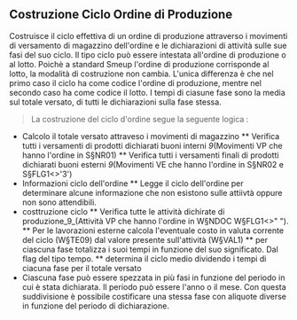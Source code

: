 ## Costruzione Ciclo Ordine di Produzione

Costruisce il ciclo effettiva di un ordine di produzione attraverso i movimenti di versamento di magazzino dell'ordine e le dichiarazioni di attività sulle sue fasi del suo ciclo.
Il tipo ciclo può essere intestata all'ordine di produzione o al lotto.
Poichè a standard Smeup l'ordine di produzione corrisponde al lotto, la modalità di costruzione non cambia.
L'unica differenza è che nel primo caso il ciclo ha come codice l'ordine di produzione, mentre nel secondo caso ha come codice il lotto.
I tempi di ciasune fase sono la media sul totale versato, di tutti le dichiarazioni sulla fase stessa.

>La costruzione del ciclo d'ordine segue la seguente logica : 
 * Calcolo il totale versato attraveso i movimenti di magazzino
 ** Verifica tutti i versamenti di prodotti dichiarati buoni interni _9_(Movimenti VP che hanno l'ordine in S§NR01)
 ** Verifica tutti i versamenti finali di prodotti dichiarati buoni esterni _9_(Movimenti VE che hanno l'ordine in S§NR02 e S§FLG1<>'3')
 * Informazioni ciclo dell'ordine
 ** Legge il ciclo dell'ordine per determinare alcune informazione che non esistono  sulle attiivtà oppure  non sono attendibili.
 * costtruzione ciclo
 ** Verifica tutte le attività dichirate di produzione_9_(Attività VP che hanno l'ordine in W§NDOC  W§FLG1<>" ").
 ** Per le lavorazioni esterne calcola l'eventuale costo in valuta corrente del ciclo (W§TE09)  dal valore presente  sull'attività (W§VAL1)
 ** per ciascuna fase totalizza i suoi tempi in funzione del suo significato.  Dal flag del tipo tempo.
 ** determina il ciclo medio dividendo i tempi di ciacuna fase per il totale versato
 * Ciascuna fase può essere spezzata in più fasi in funzione del periodo in cui è stata dichiarata.
  Il periodo può essere l'anno o il mese. Con questa suddivisione è possibile costificare una   stessa fase con aliquote  diverse in funzione del periodo di dichiarazione.

